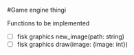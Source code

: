 #Game engine thingi

Functions to be implemented
 - [ ] fisk graphics new_image(path: string)
 - [ ] fisk graphics draw(image: {image: int})
